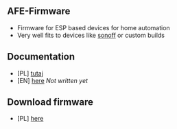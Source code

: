 ## AFE-Firmware
- Firmware for ESP based devices for home automation
- Very well fits to devices like [sonoff](http://smart-house.adrian.czabanowski.com/przelacznik-sonoff/) or custom builds

## Documentation
- [PL] [tutaj](http://smart-house.adrian.czabanowski.com/afe-firmware-pl/)
- [EN] [here](http://smart-house.adrian.czabanowski.com/afe-firmware-en/) *Not written yet*

## Download firmware
- [PL] [here](http://smart-house.adrian.czabanowski.com/afe-firmware-pl/wersje/)
